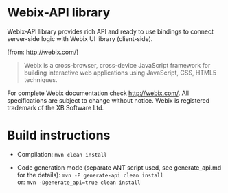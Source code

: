 Webix-API library
==================
Webix-API library provides rich API and ready to use bindings to connect server-side logic with Webix UI library (client-side).

[from: http://webix.com/]

> Webix is a cross-browser, cross-device JavaScript framework for building interactive web applications using JavaScript, CSS, HTML5 techniques.

For complete Webix documentation check http://webix.com/.
All specifications are subject to change without notice.
Webix is registered trademark of the XB Software Ltd.

Build instructions
==================

* Compilation:
  `mvn clean install`

* Code generation mode (separate ANT script used, see generate_api.md for the details):
  `mvn -P generate-api clean install`
  <br />or:
  `mvn -Dgenerate_api=true clean install`
